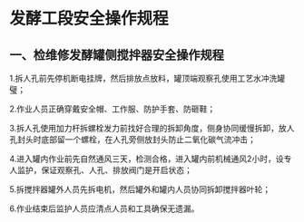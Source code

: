 # 发酵工段安全操作规程

## 一、检维修发酵罐侧搅拌器安全操作规程

1.拆人孔前先停机断电挂牌，然后排放点放料，罐顶端观察孔使用工艺水冲洗罐璧；

2.作业人员正确穿戴安全帽、工作服、防护手套、防砸鞋；

3.拆人孔使用加力杆拆螺栓发力前找好合理的拆卸角度，侧身协同缓慢拆卸，放人孔封头时底部留一个螺栓，在人孔旁侧放封头防止二氧化碳气流冲击；

4.进入罐内作业前先自然通风三天，检测合格，进入罐内前机械通风2小时，设专人监护，保证观察孔、人孔、排放阀门是开启状态；

5.拆搅拌器罐外人员先拆电机，然后罐外和罐内人员协同拆卸搅拌器叶轮；

6.作业结束后监护人员应清点人员和工具确保无遗漏。
